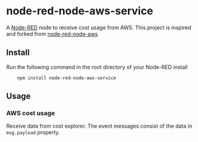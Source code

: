 node-red-node-aws-service
=================

A <a href="http://nodered.org" target="_new">Node-RED</a> node to receive cost usage from AWS.
This project is inspired and forked from <a href="https://github.com/node-red/node-red-web-nodes" target="_new">node-red-node-aws</a>

Install
-------

Run the following command in the root directory of your Node-RED install

        npm install node-red-node-aws-service

Usage
-----

### AWS cost usage

Receive data from cost explorer. The event messages consist of the data
in `msg.payload` property.
